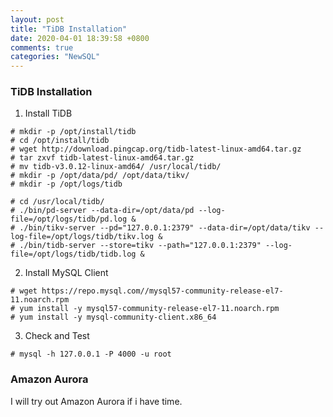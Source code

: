 ```yaml
---
layout: post
title: "TiDB Installation"
date: 2020-04-01 18:39:58 +0800
comments: true
categories: "NewSQL"
---
```


### TiDB Installation


1. Install TiDB

```
# mkdir -p /opt/install/tidb
# cd /opt/install/tidb
# wget http://download.pingcap.org/tidb-latest-linux-amd64.tar.gz
# tar zxvf tidb-latest-linux-amd64.tar.gz 
# mv tidb-v3.0.12-linux-amd64/ /usr/local/tidb/
# mkdir -p /opt/data/pd/ /opt/data/tikv/ 
# mkdir -p /opt/logs/tidb

# cd /usr/local/tidb/
# ./bin/pd-server --data-dir=/opt/data/pd --log-file=/opt/logs/tidb/pd.log &
# ./bin/tikv-server --pd="127.0.0.1:2379" --data-dir=/opt/data/tikv --log-file=/opt/logs/tidb/tikv.log &
# ./bin/tidb-server --store=tikv --path="127.0.0.1:2379" --log-file=/opt/logs/tidb/tidb.log &
```

2. Install MySQL Client

```
# wget https://repo.mysql.com//mysql57-community-release-el7-11.noarch.rpm 
# yum install -y mysql57-community-release-el7-11.noarch.rpm 
# yum install -y mysql-community-client.x86_64
```

3. Check and Test

```
# mysql -h 127.0.0.1 -P 4000 -u root
```

###  Amazon Aurora

I will try out Amazon Aurora if i have time.
